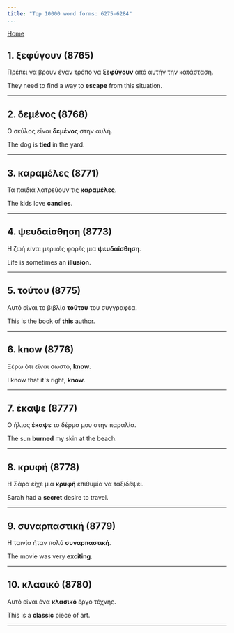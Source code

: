```yaml
---
title: "Top 10000 word forms: 6275-6284"
...
```


[Home](./) 

## 1. ξεφύγουν (8765)

Πρέπει να βρουν έναν τρόπο να **ξεφύγουν** από αυτήν την κατάσταση.  

They need to find a way to **escape** from this situation.

---

## 2. δεμένος (8768)

Ο σκύλος είναι **δεμένος** στην αυλή.  

The dog is **tied** in the yard.

---

## 3. καραμέλες (8771)

Τα παιδιά λατρεύουν τις **καραμέλες**.  

The kids love **candies**.

---

## 4. ψευδαίσθηση (8773)

Η ζωή είναι μερικές φορές μια **ψευδαίσθηση**.  

Life is sometimes an **illusion**.

---

## 5. τούτου (8775)

Αυτό είναι το βιβλίο **τούτου** του συγγραφέα.  

This is the book of **this** author.

---

## 6. know (8776)

Ξέρω ότι είναι σωστό, **know**.  

I know that it's right, **know**.

---

## 7. έκαψε (8777)

Ο ήλιος **έκαψε** το δέρμα μου στην παραλία.  

The sun **burned** my skin at the beach.

---

## 8. κρυφή (8778)

Η Σάρα είχε μια **κρυφή** επιθυμία να ταξιδέψει.

Sarah had a **secret** desire to travel.

---

## 9. συναρπαστική (8779)

Η ταινία ήταν πολύ **συναρπαστική**.  

The movie was very **exciting**.

---

## 10. κλασικό (8780)

Αυτό είναι ένα **κλασικό** έργο τέχνης.

This is a **classic** piece of art.

---

